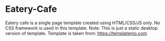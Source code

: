 # Eatery-Cafe
Eatery cafe is a single page template created using HTML/CSS/JS only. No CSS framework is used in this template.
Note: This is just a static desktop version of template.
Template is taken from: https://templatemo.com
